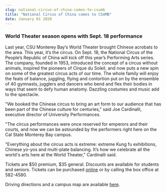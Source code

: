 ```yaml
---
slug: national-circus-of-china-comes-to-csumb
title: "National Circus of China comes to CSUMB"
date: January 01 2020
---
```


<h3>World Theater season opens with Sept. 18 performance</h3><p>Last year, CSU Monterey Bay’s World Theater brought Chinese acrobats to the area. This year, it’s the circus. On Sept. 18, the National Circus of the People’s Republic of China will kick off this year’s Performing Arts series. The company, founded in 1953, introduced the concept of a circus without animals, inspired the pioneers of Cirque du Soleil, and now puts a new spin on some of the greatest circus acts of our time. The whole family will enjoy the feats of balance, juggling, flying and contortion put on by the ensemble of 40 gymnasts, jugglers and dancers who bend and flex their bodies in ways that seem to defy human anatomy. Dazzling costumes and music add to the spectacle.
</p><p>"We booked the Chinese circus to bring an art form to our audience that has been part of the Chinese culture for centuries," said Joe Cardinalli, executive director of University Performances.
</p><p>"The circus performances were once reserved for emperors and their courts, and now we can be astounded by the performers right here on the Cal State Monterey Bay campus.
</p><p>"Everything about the circus acts is extreme: extreme Kung fu exhibitions, Chinese yo-yos and multi-plate balancing. It’s how we celebrate all the world's arts here at the World Theater," Cardinalli said.
</p><p>Tickets are $50 premium, $35 general. Discounts are available for students and seniors. Tickets can be purchased <a href="http://csumb.edu/worldtheater">online</a> or by calling the box office at 582-4580.
</p><p>Driving directions and a campus map are available <a href="http://csumb.edu/map">here</a>.
</p>
